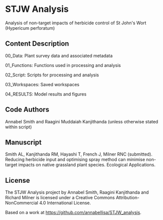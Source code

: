 # STJW Analysis

Analysis of non-target impacts of herbicide control of St John's Wort (Hypericum perforatum)

## Content Description

00_Data: Plant survey data and associated metadata

01_Functions: Functions used in processing and analysis

02_Script: Scripts for processing and analysis

03_Workspaces: Saved workspaces

04_RESULTS: Model results and figures

## Code Authors

Annabel Smith and Raagini Muddaiah Kanjithanda (unless otherwise stated within script)

## Manuscript

Smith AL, Kanjithanda RM, Hayashi T, French J, Milner RNC (submitted). Reducing herbicide input and optimising spray method can minimise non-target impacts on native grassland plant species. Ecological Applications.

## License

The STJW Analysis project by Annabel Smith, Raagini Kanjithanda and Richard Milner is licensed under a Creative Commons Attribution-NonCommercial 4.0 International License.

Based on a work at https://github.com/annabellisa/STJW_analysis.


